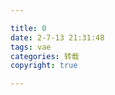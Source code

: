 ```yaml
---

title: 0
date: 2-7-13 21:31:48
tags: vae
categories: 转载
copyright: true

---
```


<!-- ![](http://qn.orange94.cn/) -->
